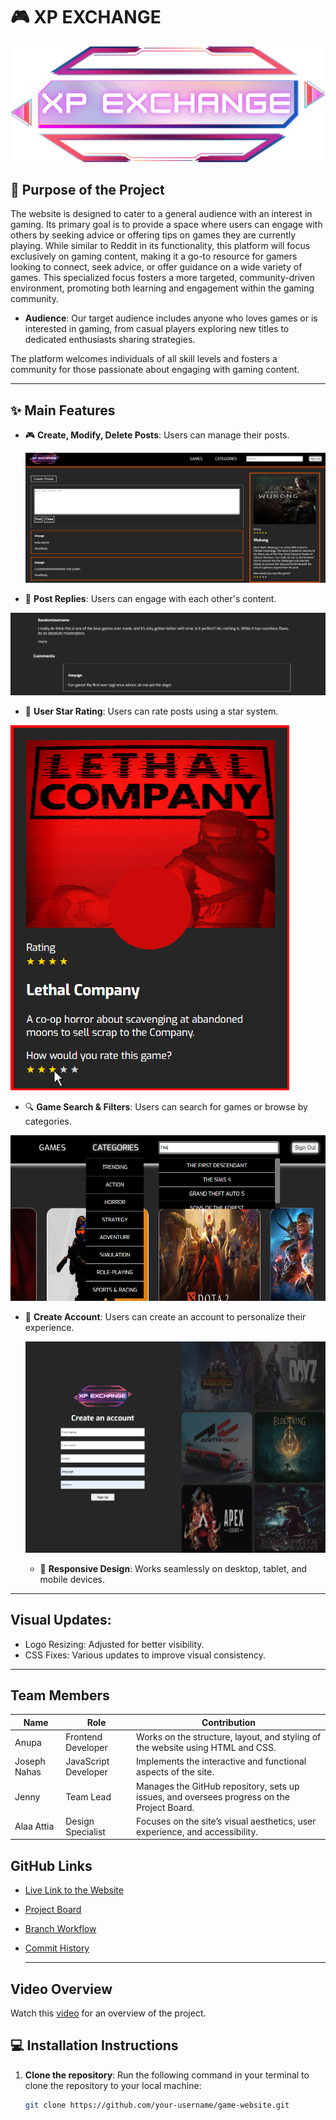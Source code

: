 # 🎮 XP EXCHANGE
![Logo](images/XPExchange-Logo.png)


## 🚀 Purpose of the Project  
The website is designed to cater to a general audience with an interest in gaming. Its primary goal is to provide a space where users can engage with others by seeking advice or offering tips on games they are currently playing. While similar to Reddit in its functionality, this platform will focus exclusively on gaming content, making it a go-to resource for gamers looking to connect, seek advice, or offer guidance on a wide variety of games. This specialized focus fosters a more targeted, community-driven environment, promoting both learning and engagement within the gaming community.


- **Audience**: Our target audience includes anyone who loves games or is interested in gaming, from casual players exploring new titles to dedicated enthusiasts sharing strategies. 

The platform welcomes individuals of all skill levels and fosters a community for those passionate about engaging with gaming content.

---


## ✨ Main Features  
- 🎮 **Create, Modify, Delete Posts**: Users can manage their posts.
  
  ![Screenshot](images/Screenshot%202024-12-16%20190536.png)
  
- 🎨 **Post Replies**: Users can engage with each other's content.

![Screenshot](images/Screenshot%202024-12-16%20200129.png)

- 🚀 **User Star Rating**: Users can rate posts using a star system.

![Screenshot](images/stars.png)

- 🔍 **Game Search & Filters**: Users can search for games or browse by categories.  

![Screenshot](images/nav.png)


- 📝 **Create Account**: Users can create an account to personalize their experience.
  
  ![Create Account Screenshot](images/Screenshot%202024-12-16%20190608.png)


  - 📱 **Responsive Design**: Works seamlessly on desktop, tablet, and mobile devices.  

---

## Visual Updates:
- Logo Resizing: Adjusted for better visibility.
- CSS Fixes: Various updates to improve visual consistency.

---

## Team Members

| Name             | Role                  | Contribution                                           |
|------------------|-----------------------|-------------------------------------------------------|
| Anupa            | Frontend Developer    | Works on the structure, layout, and styling of the website using HTML and CSS. |
| Joseph Nahas     | JavaScript Developer  | Implements the interactive and functional aspects of the site. |
| Jenny            | Team Lead             | Manages the GitHub repository, sets up issues, and oversees progress on the Project Board. |
| Alaa Attia       | Design Specialist     | Focuses on the site’s visual aesthetics, user experience, and accessibility. |

## GitHub Links
- [Live Link to the Website](https://jneyugn.github.io/game-website/)
- [Project Board](https://github.com/users/Jneyugn/projects/3)
- [Branch Workflow](https://github.com/Jneyugn/game-website/branches)
- [Commit History](https://github.com/Jneyugn/game-website/commits/main/)

  ---
  
## Video Overview
Watch this [video](https://www.youtube.com/watch?v=rHYCLV1E5J0) for an overview of the project.

## 💻 Installation Instructions
1. **Clone the repository**:
   Run the following command in your terminal to clone the repository to your local machine:
   ```bash
   git clone https://github.com/your-username/game-website.git


